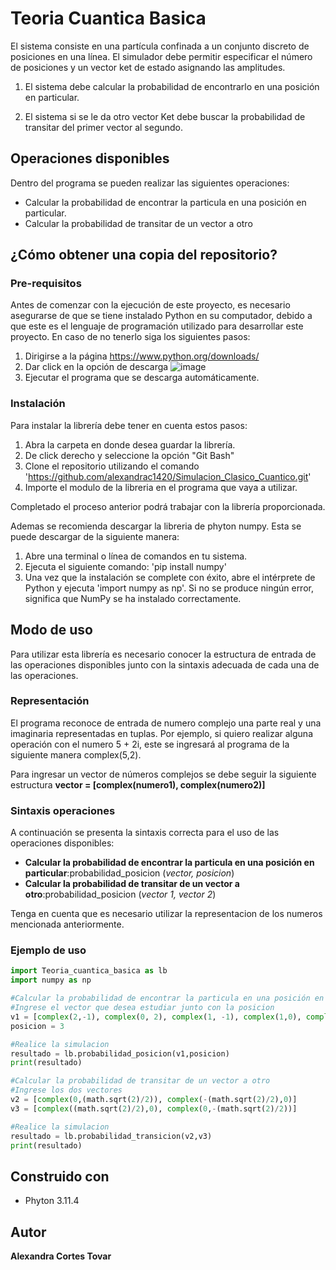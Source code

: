 # Teoria Cuantica Basica
El sistema consiste en una partícula confinada a un conjunto discreto de posiciones en una línea. El simulador debe permitir especificar el número de posiciones y un vector ket de estado asignando las amplitudes.

1. El sistema debe calcular la probabilidad de encontrarlo en una posición en particular.

2. El sistema si se le da otro vector Ket debe buscar la probabilidad de transitar del primer vector al segundo.
## Operaciones disponibles 
Dentro del programa se pueden realizar las siguientes operaciones:
* Calcular la probabilidad de encontrar la particula en una posición en particular.
* Calcular la probabilidad de transitar de un vector a otro

## ¿Cómo obtener una copia del repositorio?
### Pre-requisitos
Antes de comenzar con la ejecución de este proyecto, es necesario asegurarse de que se tiene instalado Python en su computador, debido a que este es el lenguaje de programación utilizado para desarrollar este proyecto. 
En caso de no tenerlo siga los siguientes pasos:
1. Dirigirse a la página https://www.python.org/downloads/
2. Dar click en la opción de descarga
   ![image](https://github.com/alexandrac1420/CNYT/assets/138069735/03d02dfb-a346-4bc8-8e9c-066816e2f80e)
3. Ejecutar el programa que se descarga automáticamente.

### Instalación 
Para instalar la librería debe tener en cuenta estos pasos:
1. Abra la carpeta en donde desea guardar la librería.
2. De click derecho y seleccione la opción "Git Bash"
3. Clone el repositorio utilizando el comando 'https://github.com/alexandrac1420/Simulacion_Clasico_Cuantico.git'
4. Importe el modulo de la libreria en el programa que vaya a utilizar.
   
Completado el proceso anterior podrá trabajar con la librería proporcionada.

Ademas se recomienda descargar la libreria de phyton numpy. Esta se puede descargar de la siguiente manera:
1. Abre una terminal o línea de comandos en tu sistema.
2. Ejecuta el siguiente comando: 'pip install numpy'
3. Una vez que la instalación se complete con éxito, abre el intérprete de Python y ejecuta 'import numpy as np'. Si no se produce ningún error, significa que NumPy se ha instalado correctamente.

## Modo de uso
Para utilizar esta librería es necesario conocer la estructura de entrada de las operaciones disponibles junto con la sintaxis adecuada de cada una de las operaciones.

### Representación 
El programa reconoce de entrada de numero complejo una parte real y una imaginaria representadas en tuplas. Por ejemplo, si quiero realizar alguna operación con el numero 5 + 2i, este se ingresará al programa de la siguiente manera complex(5,2).

Para ingresar un vector de números complejos se debe seguir la siguiente estructura __vector = [complex(numero1), complex(numero2)]__


### Sintaxis operaciones 
A continuación se presenta la sintaxis correcta para el uso de las operaciones disponibles:
* __Calcular la probabilidad de encontrar la particula en una posición en particular__:probabilidad_posicion (_vector, posicion_)
* __Calcular la probabilidad de transitar de un vector a otro__:probabilidad_posicion (_vector 1, vector 2_)

Tenga en cuenta que es necesario utilizar la representacion de los numeros mencionada anteriormente.

### Ejemplo de uso 
~~~python
import Teoria_cuantica_basica as lb
import numpy as np

#Calcular la probabilidad de encontrar la particula en una posición en particular
#Ingrese el vector que desea estudiar junto con la posicion
v1 = [complex(2,-1), complex(0, 2), complex(1, -1), complex(1,0), complex(1, -2), complex(2,0)]
posicion = 3

#Realice la simulacion
resultado = lb.probabilidad_posicion(v1,posicion)
print(resultado)

#Calcular la probabilidad de transitar de un vector a otro
#Ingrese los dos vectores 
v2 = [complex(0,(math.sqrt(2)/2)), complex(-(math.sqrt(2)/2),0)]
v3 = [complex((math.sqrt(2)/2),0), complex(0,-(math.sqrt(2)/2))]

#Realice la simulacion
resultado = lb.probabilidad_transicion(v2,v3)
print(resultado)
~~~


## Construido con
* Phyton 3.11.4
  
## Autor 
__Alexandra Cortes Tovar__ 

